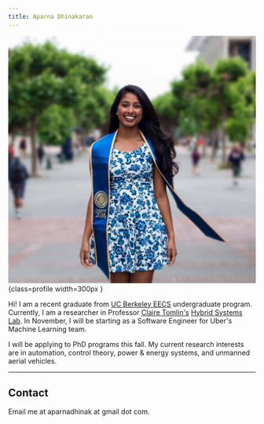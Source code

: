 ```yaml
---
title: Aparna Dhinakaran
---
```



![](img/profile.jpg "This is me."){class=profile width=300px }

Hi! I am a recent graduate from [UC Berkeley EECS](https://eecs.berkeley.edu) undergraduate program. Currently, I am a researcher in Professor [Claire Tomlin's](https://people.eecs.berkeley.edu/~tomlin/) [Hybrid Systems Lab](http://hybrid.eecs.berkeley.edu). In November, I will be starting as a Software Engineer for Uber's Machine Learning team.

I will be applying to PhD programs this fall. My current research interests are in automation, control theory, power & energy systems, and unmanned aerial vehicles.

------

Contact
--------

Email me at aparnadhinak at gmail dot com.
